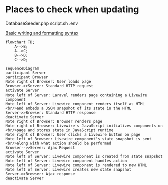 # Places to check when updating

DatabaseSeeder.php
script.sh
.env

[Basic writing and formatting syntax](https://docs.github.com/en/get-started/writing-on-github/getting-started-with-writing-and-formatting-on-github/basic-writing-and-formatting-syntax)

```mermaid
flowchart TD;
    A-->B;
    A-->C;
    B-->D;
    C-->D;
```

```mermaid
sequenceDiagram
participant Server
participant Browser
Note right of Browser: User loads page
Browser->>Server: Standard HTTP request
activate Server
Note left of Server: Laravel renders page containing a Livewire component
Note left of Server: Livewire component renders itself as HTML <br/>and embeds a JSON snapshot of its state in the HTML
Server->>Browser: Standard HTTP response
deactivate Server
Note right of Browser: Browser renders page
Note right of Browser: Livewire's JavaScript initializes components on <br/>page and stores state in JavaScript runtime
Note right of Browser: User clicks a Livewire button on page
Note left of Browser: Livewire component's state snapshot is sent <br/>along with what action should be performed
Browser-->>Server: Ajax Request
activate Server
Note left of Server: Livewire component is created from state snapshot
Note left of Server: Livewire component handles action
Note left of Server: Livewire component is rendered to new HTML
Note left of Server: Livewire creates new state snapshot
Server->>Browser: Ajax response
deactivate Server
```
